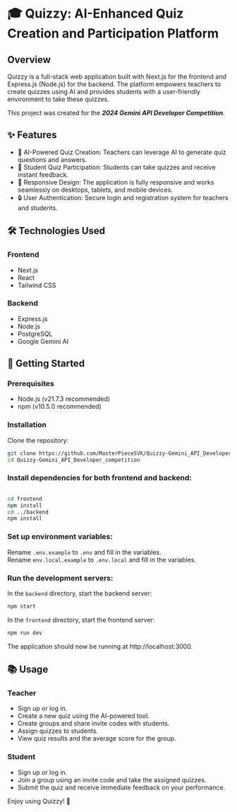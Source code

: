 # 🎓 Quizzy: AI-Enhanced Quiz Creation and Participation Platform
## Overview

Quizzy is a full-stack web application built with Next.js for the frontend and Express.js (Node.js) for the backend. The platform empowers teachers to create quizzes using AI and provides students with a user-friendly environment to take these quizzes.

This project was created for the ***2024 Gemini API Developer Competition***.
## ✨ Features

  * 🤖 AI-Powered Quiz Creation: Teachers can leverage AI to generate quiz questions and answers.
  * 📝 Student Quiz Participation: Students can take quizzes and receive instant feedback.
  * 📱 Responsive Design: The application is fully responsive and works seamlessly on desktops, tablets, and mobile devices.
  * 🔒 User Authentication: Secure login and registration system for teachers and students.

## 🛠️ Technologies Used
### Frontend

  * Next.js
  * React
  * Tailwind CSS

### Backend

  * Express.js
  * Node.js
  * PostgreSQL
  * Google Gemini AI

## 🚀 Getting Started
### Prerequisites

* Node.js (v21.7.3 recommended)
* npm (v10.5.0 recommended)

### Installation

  Clone the repository:

  ```bash
git clone https://github.com/MasterPieceSVK/Quizzy-Gemini_API_Developer_competition
cd Quizzy-Gemini_API_Developer_competition
```

### Install dependencies for both frontend and backend:

```bash

cd frontend
npm install
cd ../backend
npm install
```
### Set up environment variables:

Rename ```.env.example``` to ```.env``` and fill in the variables. \
Rename ```env.local.example``` to ```.env.local``` and fill in the variables.



### Run the development servers:

In the ```backend``` directory, start the backend server:


```bash
npm start
```

In the ```frontend``` directory, start the frontend server:


```bash
npm run dev
```
The application should now be running at http://localhost:3000.

## 📚 Usage
### Teacher

  * Sign up or log in.
  * Create a new quiz using the AI-powered tool.
  * Create groups and share invite codes with students.
  * Assign quizzes to students.
  * View quiz results and the average score for the group.

### Student

  * Sign up or log in.
  * Join a group using an invite code and take the assigned quizzes.
  * Submit the quiz and receive immediate feedback on your performance.

Enjoy using Quizzy! 🚀
